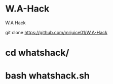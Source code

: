# W.A-Hack
W.A Hack

git clone https://github.com/mrjuice01/W.A-Hack
# cd whatshack/
# bash whatshack.sh
